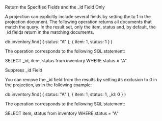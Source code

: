 Return the Specified Fields and the _id Field Only

A projection can explicitly include several fields by setting the <field> to 1 in the projection document. The following operation returns all documents that match the query. In the result set, only the item, status and, by default, the _id fields return in the matching documents.

db.inventory.find( { status: "A" }, { item: 1, status: 1 } )

The operation corresponds to the following SQL statement:

SELECT _id, item, status from inventory WHERE status = "A"

Suppress _id Field

You can remove the _id field from the results by setting its exclusion <field> to 0 in the projection, as in the following example:

db.inventory.find( { status: "A" }, { item: 1, status: 1, _id: 0 } )

The operation corresponds to the following SQL statement:

SELECT item, status from inventory WHERE status = "A"


